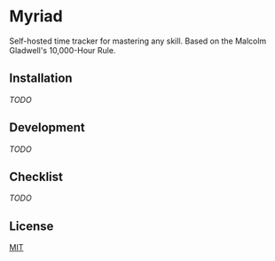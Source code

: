 # Myriad

Self-hosted time tracker for mastering any skill. Based on the Malcolm Gladwell's 10,000-Hour Rule.

## Installation

*TODO*

## Development

*TODO*

## Checklist

*TODO*

## License
[MIT](./LICENSE)
